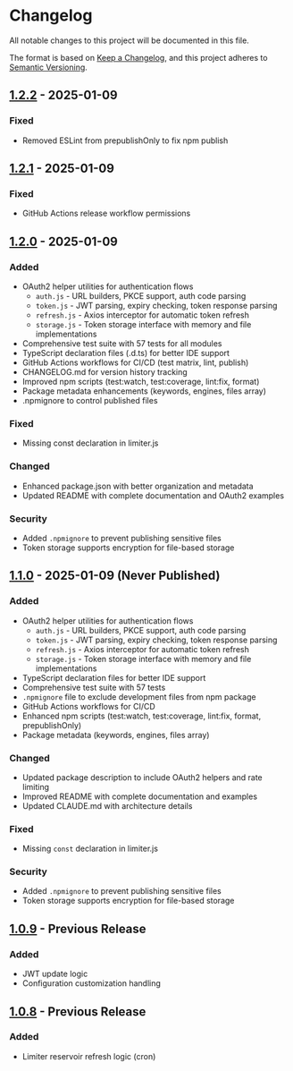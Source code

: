 # Changelog

All notable changes to this project will be documented in this file.

The format is based on [Keep a Changelog](https://keepachangelog.com/en/1.0.0/),
and this project adheres to [Semantic Versioning](https://semver.org/spec/v2.0.0.html).

## [1.2.2] - 2025-01-09

### Fixed
- Removed ESLint from prepublishOnly to fix npm publish

## [1.2.1] - 2025-01-09

### Fixed
- GitHub Actions release workflow permissions

## [1.2.0] - 2025-01-09

### Added
- OAuth2 helper utilities for authentication flows
  - `auth.js` - URL builders, PKCE support, auth code parsing
  - `token.js` - JWT parsing, expiry checking, token response parsing
  - `refresh.js` - Axios interceptor for automatic token refresh
  - `storage.js` - Token storage interface with memory and file implementations
- Comprehensive test suite with 57 tests for all modules
- TypeScript declaration files (.d.ts) for better IDE support
- GitHub Actions workflows for CI/CD (test matrix, lint, publish)
- CHANGELOG.md for version history tracking
- Improved npm scripts (test:watch, test:coverage, lint:fix, format)
- Package metadata enhancements (keywords, engines, files array)
- .npmignore to control published files

### Fixed
- Missing const declaration in limiter.js

### Changed
- Enhanced package.json with better organization and metadata
- Updated README with complete documentation and OAuth2 examples

### Security
- Added `.npmignore` to prevent publishing sensitive files
- Token storage supports encryption for file-based storage

## [1.1.0] - 2025-01-09 (Never Published)

### Added
- OAuth2 helper utilities for authentication flows
  - `auth.js` - URL builders, PKCE support, auth code parsing
  - `token.js` - JWT parsing, expiry checking, token response parsing
  - `refresh.js` - Axios interceptor for automatic token refresh
  - `storage.js` - Token storage interface with memory and file implementations
- TypeScript declaration files for better IDE support
- Comprehensive test suite with 57 tests
- `.npmignore` file to exclude development files from npm package
- GitHub Actions workflows for CI/CD
- Enhanced npm scripts (test:watch, test:coverage, lint:fix, format, prepublishOnly)
- Package metadata (keywords, engines, files array)

### Changed
- Updated package description to include OAuth2 helpers and rate limiting
- Improved README with complete documentation and examples
- Updated CLAUDE.md with architecture details

### Fixed
- Missing `const` declaration in limiter.js

### Security
- Added `.npmignore` to prevent publishing sensitive files
- Token storage supports encryption for file-based storage

## [1.0.9] - Previous Release

### Added
- JWT update logic
- Configuration customization handling

## [1.0.8] - Previous Release

### Added
- Limiter reservoir refresh logic (cron)

[1.2.2]: https://github.com/albertogferrario/javascript-stockx-api/compare/v1.2.1...v1.2.2
[1.2.1]: https://github.com/albertogferrario/javascript-stockx-api/compare/v1.2.0...v1.2.1
[1.2.0]: https://github.com/albertogferrario/javascript-stockx-api/compare/v1.0.9...v1.2.0
[1.1.0]: https://github.com/albertogferrario/javascript-stockx-api/compare/v1.0.9...v1.1.0
[1.0.9]: https://github.com/albertogferrario/javascript-stockx-api/compare/v1.0.8...v1.0.9
[1.0.8]: https://github.com/albertogferrario/javascript-stockx-api/releases/tag/v1.0.8